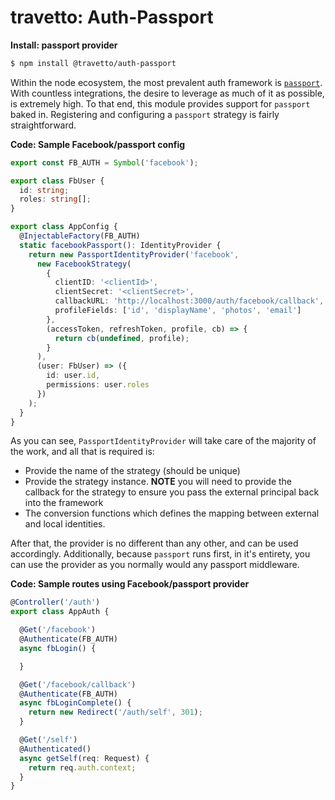 travetto: Auth-Passport
===

**Install: passport provider**
```bash
$ npm install @travetto/auth-passport
```

Within the node ecosystem, the most prevalent auth framework is [`passport`](http://passportjs.org).  With countless integrations, the desire to leverage as much of it as possible, is extremely high. To that end, this module provides support for `passport` baked in. Registering and configuring a `passport` strategy is fairly straightforward.

**Code: Sample Facebook/passport config**
```typescript
export const FB_AUTH = Symbol('facebook');

export class FbUser {
  id: string;
  roles: string[];
}

export class AppConfig {
  @InjectableFactory(FB_AUTH)
  static facebookPassport(): IdentityProvider {
    return new PassportIdentityProvider('facebook',
      new FacebookStrategy(
        {
          clientID: '<clientId>',
          clientSecret: '<clientSecret>',
          callbackURL: 'http://localhost:3000/auth/facebook/callback',
          profileFields: ['id', 'displayName', 'photos', 'email']
        },
        (accessToken, refreshToken, profile, cb) => {
          return cb(undefined, profile);
        }
      ),
      (user: FbUser) => ({
        id: user.id,
        permissions: user.roles
      })
    );
  }
}
```

As you can see, ```PassportIdentityProvider``` will take care of the majority of the work, and all that is required is:
* Provide the name of the strategy (should be unique)
* Provide the strategy instance. **NOTE** you will need to provide the callback for the strategy to ensure you pass the external principal back into the framework
* The conversion functions which defines the mapping between external and local identities.

After that, the provider is no different than any other, and can be used accordingly.  Additionally, because `passport` runs first, in it's entirety, you can use the provider as you normally would any passport middleware.

**Code: Sample routes using Facebook/passport provider**
```typescript
@Controller('/auth')
export class AppAuth {

  @Get('/facebook')
  @Authenticate(FB_AUTH)
  async fbLogin() {

  }

  @Get('/facebook/callback')
  @Authenticate(FB_AUTH)
  async fbLoginComplete() {
    return new Redirect('/auth/self', 301);
  }

  @Get('/self')
  @Authenticated()
  async getSelf(req: Request) {
    return req.auth.context;
  }
}
```
